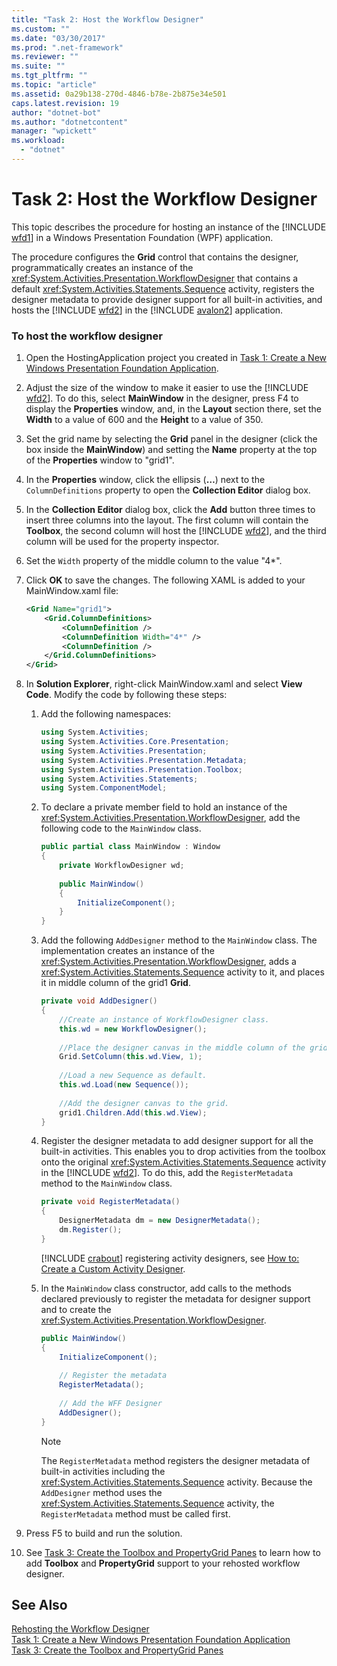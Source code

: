 ```yaml
---
title: "Task 2: Host the Workflow Designer"
ms.custom: ""
ms.date: "03/30/2017"
ms.prod: ".net-framework"
ms.reviewer: ""
ms.suite: ""
ms.tgt_pltfrm: ""
ms.topic: "article"
ms.assetid: 0a29b138-270d-4846-b78e-2b875e34e501
caps.latest.revision: 19
author: "dotnet-bot"
ms.author: "dotnetcontent"
manager: "wpickett"
ms.workload: 
  - "dotnet"
---
```

# Task 2: Host the Workflow Designer
This topic describes the procedure for hosting an instance of the [!INCLUDE [wfd1](../../../includes/wfd1-md.md)] in a Windows Presentation Foundation (WPF) application.  
  
 The procedure configures the **Grid** control that contains the designer, programmatically creates an instance of the <xref:System.Activities.Presentation.WorkflowDesigner> that contains a default <xref:System.Activities.Statements.Sequence> activity, registers the designer metadata to provide designer support for all built-in activities, and hosts the [!INCLUDE [wfd2](../../../includes/wfd2-md.md)] in the [!INCLUDE [avalon2](../../../includes/avalon2-md.md)] application.  
  
### To host the workflow designer  
  
1. Open the HostingApplication project you created in [Task 1: Create a New Windows Presentation Foundation Application](../../../docs/framework/windows-workflow-foundation/task-1-create-a-new-wpf-app.md).  
  
2. Adjust the size of the window to make it easier to use the [!INCLUDE [wfd2](../../../includes/wfd2-md.md)]. To do this, select **MainWindow** in the designer, press F4 to display the **Properties** window, and, in the **Layout** section there, set the **Width** to a value of 600 and the **Height** to a value of 350.  
  
3. Set the grid name by selecting the **Grid** panel in the designer (click the box inside the **MainWindow**) and setting the **Name** property at the top of the **Properties** window to "grid1".  
  
4. In the **Properties** window, click the ellipsis (**…**) next to the `ColumnDefinitions` property to open the **Collection Editor** dialog box.  
  
5. In the **Collection Editor** dialog box, click the **Add** button three times to insert three columns into the layout. The first column will contain the **Toolbox**, the second column will host the [!INCLUDE [wfd2](../../../includes/wfd2-md.md)], and the third column will be used for the property inspector.  
  
6. Set the `Width` property of the middle column to the value "4*".  
  
7. Click **OK** to save the changes. The following XAML is added to your MainWindow.xaml file:  
  
   ```xml  
   <Grid Name="grid1">  
       <Grid.ColumnDefinitions>  
           <ColumnDefinition />  
           <ColumnDefinition Width="4*" />  
           <ColumnDefinition />  
       </Grid.ColumnDefinitions>  
   </Grid>  
   ```  
  
8. In **Solution Explorer**, right-click MainWindow.xaml and select **View Code**. Modify the code by following these steps:  
  
   1. Add the following namespaces:  
  
      ```csharp  
      using System.Activities;  
      using System.Activities.Core.Presentation;  
      using System.Activities.Presentation;  
      using System.Activities.Presentation.Metadata;  
      using System.Activities.Presentation.Toolbox;  
      using System.Activities.Statements;  
      using System.ComponentModel;  
      ```  
  
   2. To declare a private member field to hold an instance of the <xref:System.Activities.Presentation.WorkflowDesigner>, add the following code to the `MainWindow` class.  
  
      ```csharp  
      public partial class MainWindow : Window  
      {  
          private WorkflowDesigner wd;  
  
          public MainWindow()  
          {  
              InitializeComponent();  
          }  
      }  
      ```  
  
   3. Add the following `AddDesigner` method to the `MainWindow` class. The implementation creates an instance of the <xref:System.Activities.Presentation.WorkflowDesigner>, adds a <xref:System.Activities.Statements.Sequence> activity to it, and places it in middle column of the grid1 **Grid**.  
  
      ```csharp  
      private void AddDesigner()  
      {  
          //Create an instance of WorkflowDesigner class.  
          this.wd = new WorkflowDesigner();  
  
          //Place the designer canvas in the middle column of the grid.  
          Grid.SetColumn(this.wd.View, 1);  
  
          //Load a new Sequence as default.  
          this.wd.Load(new Sequence());  
  
          //Add the designer canvas to the grid.  
          grid1.Children.Add(this.wd.View);  
      }  
      ```  
  
   4. Register the designer metadata to add designer support for all the  built-in activities. This enables you to drop activities from the toolbox onto the original <xref:System.Activities.Statements.Sequence> activity in the [!INCLUDE [wfd2](../../../includes/wfd2-md.md)]. To do this, add the `RegisterMetadata` method to the `MainWindow` class.  
  
      ```csharp  
      private void RegisterMetadata()  
      {               
          DesignerMetadata dm = new DesignerMetadata();  
          dm.Register();  
      }  
      ```  
  
       [!INCLUDE [crabout](../../../includes/crabout-md.md)] registering activity designers, see [How to: Create a Custom Activity Designer](../../../docs/framework/windows-workflow-foundation/how-to-create-a-custom-activity-designer.md).  
  
   5. In the `MainWindow` class constructor, add calls to the methods declared previously to register the metadata for designer support and to create the <xref:System.Activities.Presentation.WorkflowDesigner>.  
  
      ```csharp  
      public MainWindow()  
      {  
          InitializeComponent();  
  
          // Register the metadata  
          RegisterMetadata();  
  
          // Add the WFF Designer  
          AddDesigner();  
      }  
      ```  
  
      > [!NOTE]
      >  The `RegisterMetadata` method registers the designer metadata of built-in activities including the <xref:System.Activities.Statements.Sequence> activity. Because the `AddDesigner` method uses the <xref:System.Activities.Statements.Sequence> activity, the `RegisterMetadata` method must be called first.  
  
9. Press F5 to build and run the solution.  
  
10. See [Task 3: Create the Toolbox and PropertyGrid Panes](../../../docs/framework/windows-workflow-foundation/task-3-create-the-toolbox-and-propertygrid-panes.md) to learn how to add **Toolbox** and **PropertyGrid** support to your rehosted workflow designer.  
  
## See Also  
 [Rehosting the Workflow Designer](../../../docs/framework/windows-workflow-foundation/rehosting-the-workflow-designer.md)  
 [Task 1: Create a New Windows Presentation Foundation Application](../../../docs/framework/windows-workflow-foundation/task-1-create-a-new-wpf-app.md)  
 [Task 3: Create the Toolbox and PropertyGrid Panes](../../../docs/framework/windows-workflow-foundation/task-3-create-the-toolbox-and-propertygrid-panes.md)
